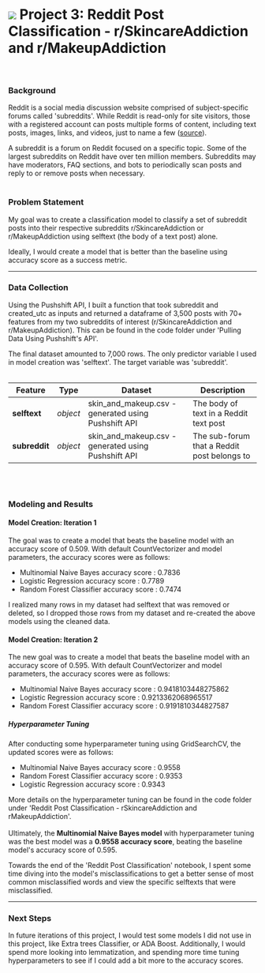 # ![](https://ga-dash.s3.amazonaws.com/production/assets/logo-9f88ae6c9c3871690e33280fcf557f33.png) Project 3: Reddit Post Classification - r/SkincareAddiction and r/MakeupAddiction

<br>

### Background
Reddit is a social media discussion website comprised of subject-specific forums called 'subreddits'.  While Reddit is read-only for site visitors, those with a registered account can posts multiple forms of content, including text posts, images, links, and videos, just to name a few ([source](https://en.wikipedia.org/wiki/Reddit)).

A subreddit is a forum on Reddit focused on a specific topic. Some of the largest subreddits on Reddit have over ten million members. Subreddits may have moderators, FAQ sections, and bots to periodically scan posts and reply to or remove posts when necessary.
<br><br>
### Problem Statement

My goal was to create a classification model to classify a set of subreddit posts into their respective subreddits r/SkincareAddiction or r/MakeupAddiction using selftext (the body of a text post) alone.

Ideally, I would create a model that is better than the baseline using accuracy score as a success metric.

---

### Data Collection

Using the Pushshift API, I built a function that took subreddit and created_utc as inputs and returned a dataframe of 3,500 posts with 70+ features from my two subreddits of interest (r/SkincareAddiction and r/MakeupAddiction). This can be found in the code folder under 'Pulling Data Using Pushshift's API'.

The final dataset amounted to 7,000 rows. The only predictor variable I used in model creation was 'selftext'. The target variable was 'subreddit'.
<br><br>

|Feature|Type|Dataset|Description|
|---|---|---|---|
|**selftext**|*object*|skin_and_makeup.csv - generated using Pushshift API|The body of text in a Reddit text post|
|**subreddit**|*object*|skin_and_makeup.csv - generated using Pushshift API|The sub-forum that a Reddit post belongs to|


<br><br>
### Modeling and Results

#### Model Creation: Iteration 1
The goal was to create a model that beats the baseline model with an accuracy score of 0.509. With default CountVectorizer and model parameters, the accuracy scores were as follows:
* Multinomial Naive Bayes accuracy score :  0.7836
* Logistic Regression accuracy score :  0.7789
* Random Forest Classifier accuracy score :  0.7474

I realized many rows in my dataset had selftext that was removed or deleted, so I dropped those rows from my dataset and re-created the above models using the cleaned data.

#### Model Creation: Iteration 2
The new goal was to create a model that beats the baseline model with an accuracy score of 0.595. With default CountVectorizer and model parameters, the accuracy scores were as follows:
* Multinomial Naive Bayes accuracy score :  0.9418103448275862
* Logistic Regression accuracy score :  0.9213362068965517
* Random Forest Classifier accuracy score :  0.9191810344827587

##### Hyperparameter Tuning
After conducting some hyperparameter tuning using GridSearchCV, the updated scores were as follows:
* Multinomial Naive Bayes accuracy score :  0.9558
* Random Forest Classifier accuracy score :  0.9353
* Logistic Regression accuracy score :  0.9343

More details on the hyperparameter tuning can be found in the code folder under 'Reddit Post Classification - rSkincareAddiction and rMakeupAddiction'.
<br><br>
Ultimately, the **Multinomial Naive Bayes model** with hyperparameter tuning was the best model was a **0.9558 accuracy score**, beating the baseline model's accuracy score of 0.595.

Towards the end of the 'Reddit Post Classification' notebook, I spent some time diving into the model's misclassifications to get a better sense of most common misclassified words and view the specific selftexts that were misclassified.

---
### Next Steps

In future iterations of this project, I would test some models I did not use in this project, like Extra trees Classifier, or ADA Boost. Additionally, I would spend more looking into lemmatization, and spending more time tuning hyperparameters to see if I could add a bit more to the accuracy scores.